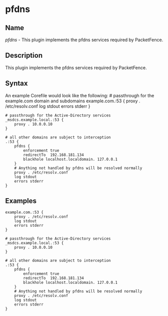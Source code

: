 # pfdns

## Name

*pfdns* - This plugin implements the pfdns services required by PacketFence.

## Description

This plugin implements the pfdns services required by PacketFence.

## Syntax

An example Corefile would look like the following:
    # passthrough for the example.com domain and subdomains
    example.com.:53 {
        proxy . /etc/resolv.conf
        log stdout
        errors stderr
    }

    # passthrough for the Active-Directory services
    _msdcs.example.local.:53 {
        proxy . 10.0.0.10
    }

    # all other domains are subject to interception
    .:53 {
        pfdns {
            enforcement true
            redirectTo  192.168.181.134
            blackhole localhost.localdomain. 127.0.0.1
        }
        # Anything not handled by pfdns will be resolved normally
        proxy . /etc/resolv.conf
        log stdout
        errors stderr
    }

## Examples

    example.com.:53 {
        proxy . /etc/resolv.conf
        log stdout
        errors stderr
    }

    # passthrough for the Active-Directory services
    _msdcs.example.local.:53 {
        proxy . 10.0.0.10
    }

    # all other domains are subject to interception
    .:53 {
        pfdns {
            enforcement true
            redirectTo  192.168.181.134
            blackhole localhost.localdomain. 127.0.0.1
        }
        # Anything not handled by pfdns will be resolved normally
        proxy . /etc/resolv.conf
        log stdout
        errors stderr
    }
